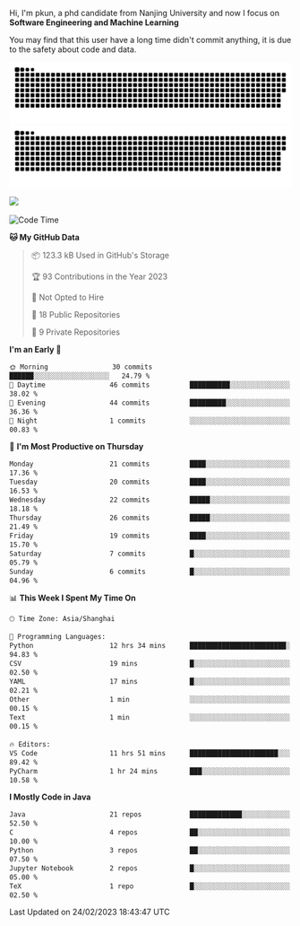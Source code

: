Hi, I'm pkun, a phd candidate from Nanjing University and now I focus on **Software Engineering and Machine Learning**

You may find that this user have a long time didn't commit anything, it is due to the safety about code and data.

![GitHub Snake Light](https://github.com/pppppkun/pppppkun/blob/output/github-snake.svg#gh-light-mode-only)
![GitHub Snake dark](https://github.com/pppppkun/pppppkun/blob/output/github-snake-dark.svg#gh-dark-mode-only)

![](https://komarev.com/ghpvc/?username=pppppkun)
<!--START_SECTION:waka-->
![Code Time](http://img.shields.io/badge/Code%20Time-1%2C598%20hrs%2055%20mins-blue)

**🐱 My GitHub Data** 

> 📦 123.3 kB Used in GitHub's Storage 
 > 
> 🏆 93 Contributions in the Year 2023
 > 
> 🚫 Not Opted to Hire
 > 
> 📜 18 Public Repositories 
 > 
> 🔑 9 Private Repositories 
 > 
**I'm an Early 🐤** 

```text
🌞 Morning                30 commits          ██████░░░░░░░░░░░░░░░░░░░   24.79 % 
🌆 Daytime                46 commits          ██████████░░░░░░░░░░░░░░░   38.02 % 
🌃 Evening                44 commits          █████████░░░░░░░░░░░░░░░░   36.36 % 
🌙 Night                  1 commits           ░░░░░░░░░░░░░░░░░░░░░░░░░   00.83 % 
```
📅 **I'm Most Productive on Thursday** 

```text
Monday                   21 commits          ████░░░░░░░░░░░░░░░░░░░░░   17.36 % 
Tuesday                  20 commits          ████░░░░░░░░░░░░░░░░░░░░░   16.53 % 
Wednesday                22 commits          █████░░░░░░░░░░░░░░░░░░░░   18.18 % 
Thursday                 26 commits          █████░░░░░░░░░░░░░░░░░░░░   21.49 % 
Friday                   19 commits          ████░░░░░░░░░░░░░░░░░░░░░   15.70 % 
Saturday                 7 commits           █░░░░░░░░░░░░░░░░░░░░░░░░   05.79 % 
Sunday                   6 commits           █░░░░░░░░░░░░░░░░░░░░░░░░   04.96 % 
```


📊 **This Week I Spent My Time On** 

```text
🕑︎ Time Zone: Asia/Shanghai

💬 Programming Languages: 
Python                   12 hrs 34 mins      ████████████████████████░   94.83 % 
CSV                      19 mins             █░░░░░░░░░░░░░░░░░░░░░░░░   02.50 % 
YAML                     17 mins             █░░░░░░░░░░░░░░░░░░░░░░░░   02.21 % 
Other                    1 min               ░░░░░░░░░░░░░░░░░░░░░░░░░   00.15 % 
Text                     1 min               ░░░░░░░░░░░░░░░░░░░░░░░░░   00.15 % 

🔥 Editors: 
VS Code                  11 hrs 51 mins      ██████████████████████░░░   89.42 % 
PyCharm                  1 hr 24 mins        ███░░░░░░░░░░░░░░░░░░░░░░   10.58 % 
```

**I Mostly Code in Java** 

```text
Java                     21 repos            █████████████░░░░░░░░░░░░   52.50 % 
C                        4 repos             ██░░░░░░░░░░░░░░░░░░░░░░░   10.00 % 
Python                   3 repos             ██░░░░░░░░░░░░░░░░░░░░░░░   07.50 % 
Jupyter Notebook         2 repos             █░░░░░░░░░░░░░░░░░░░░░░░░   05.00 % 
TeX                      1 repo              █░░░░░░░░░░░░░░░░░░░░░░░░   02.50 % 
```




 Last Updated on 24/02/2023 18:43:47 UTC
<!--END_SECTION:waka-->
